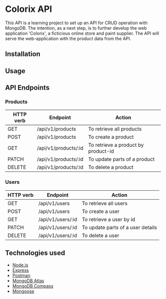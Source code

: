# Colorix API

This API is a learning project to set up an API for CRUD operation with MongoDB. The intention, as a next step, is to further develop the web application 'Colorix', a ficticious online store and paint supplier. The API will serve the web-application with the product data from the API.

## Installation

## Usage

## API Endpoints

### Products

| HTTP verb | Endpoint             | Action                              |
| --------- | -------------------- | ----------------------------------- |
| GET       | /api/v1/products     | To retrieve all products            |
| POST      | /api/v1/products     | To create a product                 |
| GET       | /api/v1/products/:id | To retrieve a product by product-id |
| PATCH     | /api/v1/products/:id | To update parts of a product        |
| DELETE    | /api/v1/products/:id | To delete a product                 |

### Users

| HTTP verb | Endpoint          | Action                            |
| --------- | ----------------- | --------------------------------- |
| GET       | /api/v1/users     | To retrieve all users             |
| POST      | /api/v1/users     | To create a user                  |
| GET       | /api/v1/users/:id | To retrieve a user by id          |
| PATCH     | /api/v1/users/:id | To update parts of a user details |
| DELETE    | /api/v1/users/:id | To delete a user                  |

## Technologies used

-   [Node.js](https://nodejs.org/)
-   [Express](https://expressjs.com/)
-   [Postman](https://www.postman.com/)
-   [MongoDB Atlas](https://www.mongodb.com/cloud/atlas/lp/try4?utm_content=controlhterms&utm_source=google&utm_campaign=search_gs_pl_evergreen_atlas_core_prosp-brand_gic-null_emea-se_ps-all_desktop_eng_lead&utm_term=mongodb&utm_medium=cpc_paid_search&utm_ad=e&utm_ad_campaign_id=12212624566&adgroup=115749708223&cq_cmp=12212624566&gad=1&gclid=EAIaIQobChMIkJjiosGTgAMV_k9BAh0nOgcTEAAYASAAEgLB1vD_BwE)
-   [MongoDB Compass](https://www.mongodb.com/products/compass)
-   [Mongoose](https://mongoosejs.com/)

